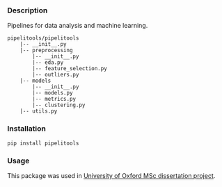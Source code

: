 ### Description

Pipelines for data analysis and machine learning.

```
pipelitools/pipelitools
	|-- __init__.py  
	|-- preprocessing  
		|-- __init__.py  
		|-- eda.py  
		|-- feature_selection.py  
		|-- outliers.py  
	|-- models  
		|-- __init__.py  
		|-- models.py  
		|-- metrics.py  
		|-- clustering.py 
	|-- utils.py  
```

### Installation

```
pip install pipelitools
```

### Usage

This package was used in [University of Oxford MSc dissertation project](https://github.com/nastiag67/ecgn).
